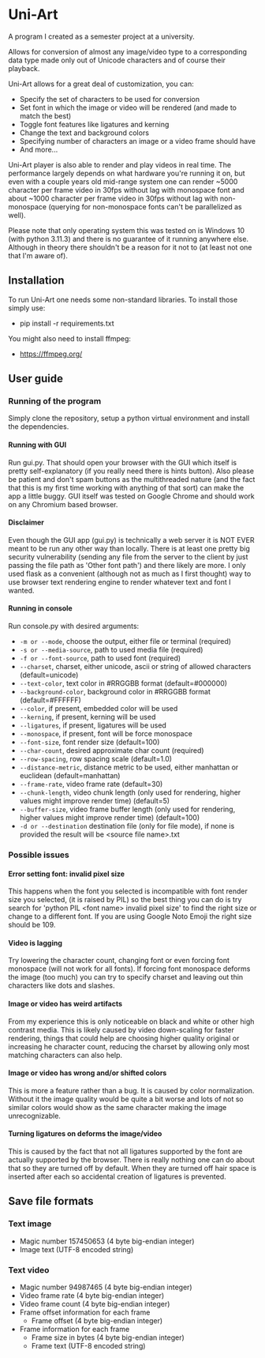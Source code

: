 # Uni-Art

A program I created as a semester project at a university.

Allows for conversion of almost any image/video type to a corresponding data type made only out of Unicode characters and of course their playback.

Uni-Art allows for a great deal of customization, you can:

- Specify the set of characters to be used for conversion
- Set font in which the image or video will be rendered (and made to match the best)
- Toggle font features like ligatures and kerning
- Change the text and background colors
- Specifying number of characters an image or a video frame should have
- And more...

Uni-Art player is also able to render and play videos in real time. The performance largely depends on what hardware you're running it on, but even with a couple years old mid-range system one can render ~5000 character per frame video in 30fps without lag with monospace font and about ~1000 character per frame video in 30fps without lag with non-monospace (querying for non-monospace fonts can't be parallelized as well).

Please note that only operating system this was tested on is Windows 10 (with python 3.11.3) and there is no guarantee of it running anywhere else. Although in theory there shouldn't be a reason for it not to (at least not one that I'm aware of).

## Installation

To run Uni-Art one needs some non-standard libraries. To install those simply use:
- pip install -r requirements.txt

You might also need to install ffmpeg:
- https://ffmpeg.org/

## User guide

### Running of the program
Simply clone the repository, setup a python virtual environment and install the dependencies.

#### Running with GUI
Run gui.py. That should open your browser with the GUI which itself is pretty self-explanatory (if you really need there is hints button). Also please be patient and don't spam buttons as the multithreaded nature (and the fact that this is my first time working with anything of that sort) can make the app a little buggy. GUI itself was tested on Google Chrome and should work on any Chromium based browser.

#### Disclaimer
Even though the GUI app (gui.py) is technically a web server it is NOT EVER meant to be run any other way than locally. There is at least one pretty big security vulnerability (sending any file from the server to the client by just passing the file path as 'Other font path') and there likely are more. I only used flask as a convenient (although not as much as I first thought) way to use browser text rendering engine to render whatever text and font I wanted. 

#### Running in console
Run console.py with desired arguments:
- `-m or --mode`, choose the output, either file or terminal (required)
- `-s or --media-source`, path to used media file (required)
- `-f or --font-source`, path to used font (required)
- `--charset`, charset, either unicode, ascii or string of allowed characters (default=unicode)
- `--text-color`, text color in #RRGGBB format (default=#000000)
- `--background-color`, background color in #RRGGBB format (default=#FFFFFF)
- `--color`, if present, embedded color will be used
- `--kerning`, if present, kerning will be used
- `--ligatures`, if present, ligatures will be used 
- `--monospace`, if present, font will be force monospace
- `--font-size`, font render size (default=100)
- `--char-count`, desired approximate char count (required)
- `--row-spacing`, row spacing scale (default=1.0)
- `--distance-metric`, distance metric to be used, either manhattan or euclidean (default=manhattan)
- `--frame-rate`, video frame rate (default=30)
- `--chunk-length`, video chunk length (only used for rendering, higher values might improve render time) (default=5)
- `--buffer-size`, video frame buffer length (only used for rendering, higher values might improve render time) (default=100)
- `-d or --destination` destination file (only for file mode), if none is provided the result will be \<source file name>.txt


### Possible issues

#### Error setting font: invalid pixel size
This happens when the font you selected is incompatible with font render size you selected, (it is raised by PIL) so the best thing you can do is try search for 'python PIL \<font name> invalid pixel size' to find the right size or change to a different font. If you are using Google Noto Emoji the right size should be 109.

#### Video is lagging
Try lowering the character count, changing font or even forcing font monospace (will not work for all fonts). If forcing font monospace deforms the image (too much) you can try to specify charset and leaving out thin characters like dots and slashes.

#### Image or video has weird artifacts
From my experience this is only noticeable on black and white or other high contrast media. This is likely caused by video down-scaling for faster rendering, things that could help are choosing higher quality original or increasing he character count, reducing the charset by allowing only most matching characters can also help.

#### Image or video has wrong and/or shifted colors
This is more a feature rather than a bug. It is caused by color normalization. Without it the image quality would be quite a bit worse and lots of not so similar colors would show as the same character making the image unrecognizable.

#### Turning ligatures on deforms the image/video
This is caused by the fact that not all ligatures supported by the font are actually supported by the browser. There is really nothing one can do about that so they are turned off by default. When they are turned off hair space is inserted after each so accidental creation of ligatures is prevented.

## Save file formats

### Text image
- Magic number 157450653 (4 byte big-endian integer)
- Image text (UTF-8 encoded string)

### Text video
- Magic number 94987465 (4 byte big-endian integer)
- Video frame rate (4 byte big-endian integer)
- Video frame count (4 byte big-endian integer)
- Frame offset information for each frame
  - Frame offset (4 byte big-endian integer)
- Frame information for each frame
  - Frame size in bytes (4 byte big-endian integer)
  - Frame text (UTF-8 encoded string)
